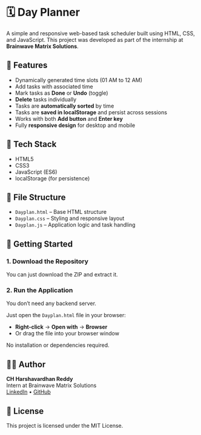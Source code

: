 # 🗓️ Day Planner

A simple and responsive web-based task scheduler built using HTML, CSS, and JavaScript. This project was developed as part of the internship at **Brainwave Matrix Solutions**.

## 🚀 Features

- Dynamically generated time slots (01 AM to 12 AM)
- Add tasks with associated time
- Mark tasks as **Done** or **Undo** (toggle)
- **Delete** tasks individually
- Tasks are **automatically sorted** by time
- Tasks are **saved in localStorage** and persist across sessions
- Works with both **Add button** and **Enter key**
- Fully **responsive design** for desktop and mobile

## 🧩 Tech Stack

- HTML5
- CSS3
- JavaScript (ES6)
- localStorage (for persistence)

## 📁 File Structure

- `Dayplan.html` – Base HTML structure
- `Dayplan.css` – Styling and responsive layout
- `Dayplan.js` – Application logic and task handling

## 🚀 Getting Started

### 1. Download the Repository
You can just download the ZIP and extract it.

### 2. Run the Application

You don’t need any backend server.

Just open the `Dayplan.html` file in your browser:

* **Right-click** → **Open with** → **Browser**
* Or drag the file into your browser window

No installation or dependencies required.

## 👨‍💻 Author

**CH Harshavardhan Reddy**  
Intern at Brainwave Matrix Solutions  
[LinkedIn](https://www.linkedin.com/in/harshavardhan-reddy-391b51218/) • [GitHub](https://github.com/Harsha572)

## 📜 License

This project is licensed under the MIT License.
